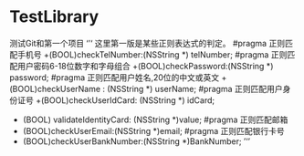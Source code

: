 # TestLibrary
测试Git和第一个项目
‘’‘
这里第一版是某些正则表达式的判定。
#pragma 正则匹配手机号
+(BOOL)checkTelNumber:(NSString *) telNumber;
#pragma 正则匹配用户密码6-18位数字和字母组合
+(BOOL)checkPassword:(NSString *) password;
#pragma 正则匹配用户姓名,20位的中文或英文
+(BOOL)checkUserName : (NSString *) userName;
#pragma 正则匹配用户身份证号
+(BOOL)checkUserIdCard: (NSString *) idCard;
+ (BOOL) validateIdentityCard: (NSString *)value;
#pragma 正则匹配邮箱
+ (BOOL)checkUserEmail:(NSString *)email;
#pragma 正则匹配银行卡号
+ (BOOL)checkUserBankNumber:(NSString *)BankNumber;
’‘’

